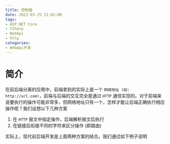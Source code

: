 ```yaml
---
title: 控制器
date: 2022-03-25 21:02:00
tags:
- ASP.NET Core
- CSharp
- WebApi
- http
categories:
- WebApi开发
---
```


# 简介

在前后端分离的应用中，前端拿到的实际上是一个 `网络地址 (如: http://url.com)`，前端与后端的交互完全是通过 `HTTP` 通信实现的。对于前端来说要执行的操作可能非常多，但网络地址只有一个，怎样才能让后端正确执行相应操作呢？我们设想以下几种方案

1. 在 `HTTP` 报文中指定操作，后端解析报文后执行
2. 在链接后衔接不同的字符来区分操作 (即路由)

实际上，现代前后端开发是上面两种方案的结合。我们通过如下例子说明






